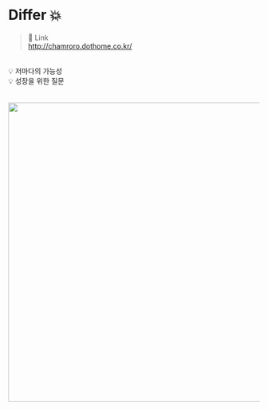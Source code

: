   
# Differ 💥

> 🔗 Link <br>
> http://chamroro.dothome.co.kr/


<br>
💡 저마다의 가능성 <br>
💡 성장을 위한 질문

<br>
<br>
<br>

<img width="600px" src="https://www.differ.co.kr/img/logo_1.svg">


